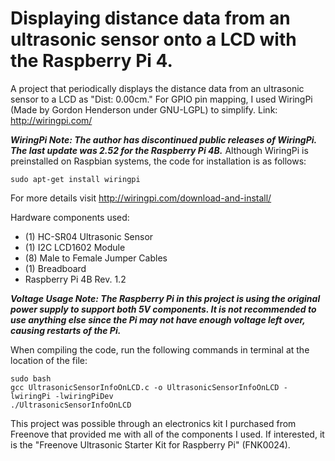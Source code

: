 # Displaying distance data from an ultrasonic sensor onto a LCD with the Raspberry Pi 4.
A project that periodically displays the distance data from an ultrasonic sensor to a LCD as "Dist: 0.00cm." 
For GPIO pin mapping, I used WiringPi (Made by Gordon Henderson under GNU-LGPL) to simplify. Link: http://wiringpi.com/

***WiringPi Note: The author has discontinued public releases of WiringPi. The last update was 2.52 for the Raspberry Pi 4B.***
Although WiringPi is preinstalled on Raspbian systems, the code for installation is as follows:
```
sudo apt-get install wiringpi
```
For more details visit http://wiringpi.com/download-and-install/

Hardware components used:
- (1) HC-SR04 Ultrasonic Sensor
- (1) I2C LCD1602 Module
- (8) Male to Female Jumper Cables
- (1) Breadboard
- Raspberry Pi 4B Rev. 1.2

***Voltage Usage Note: The Raspberry Pi in this project is using the original power supply to support both 5V components. 
It is not recommended to use anything else since the Pi may not have enough voltage left over, causing restarts of the Pi.***

When compiling the code, run the following commands in terminal at the location of the file:
```
sudo bash
gcc UltrasonicSensorInfoOnLCD.c -o UltrasonicSensorInfoOnLCD -lwiringPi -lwiringPiDev
./UltrasonicSensorInfoOnLCD
```
This project was possible through an electronics kit I purchased from Freenove that provided me with all of the components I used. 
If interested, it is the "Freenove Ultrasonic Starter Kit for Raspberry Pi" (FNK0024).
